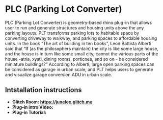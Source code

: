 # PLC (Parking Lot Converter)

  PLC (Parking Lot Converter) is geometry-based rhino plug-in that allows user to run and generate structures and housing units above the any parking layouts. PLT transforms parking lots to habitable space by converting driveway to walkway, and parking spaces to affordable housing units. In the book “The art of building in ten books”, Leon Battista Alberti said that “If (as the philosophers maintain) the city is like some large house, and the house is in turn like some small city, cannot the various parts of the house -atria, xysti, dining rooms, porticoes, and so on - be considered miniature buildings?” According to Alberti, large open parking spaces can be considered as garage in urban scale, and PLT helps users to generate and visualize garage conversion ADU in urban scale. 
  
## Intstallation instructions


- **Glitch Room: https://junelee.glitch.me** 
- **Plug-in intro Video:** 
- **Plug-in Tutorial:**
